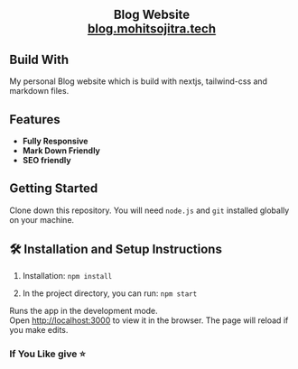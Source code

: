 
<h2 align="center">
 Blog Website<br/>
  <a href="https://blog.mohitsojitra.tech/" target="_blank">blog.mohitsojitra.tech</a>
</h2>


## Build With

My personal Blog website which is build with nextjs, tailwind-css and markdown files.

## Features
- **Fully Responsive**
- **Mark Down Friendly**
- **SEO friendly**


## Getting Started

Clone down this repository. You will need `node.js` and `git` installed globally on your machine.

## 🛠 Installation and Setup Instructions

1. Installation: `npm install`

2. In the project directory, you can run: `npm start`

Runs the app in the development mode.\
Open [http://localhost:3000](http://localhost:3000) to view it in the browser.
The page will reload if you make edits.


### If You Like give ⭐




